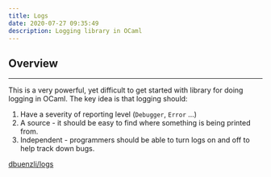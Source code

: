 ```yaml
---
title: Logs
date: 2020-07-27 09:35:49
description: Logging library in OCaml
---
```


## Overview

---

This is a very powerful, yet difficult to get started with library for doing logging in OCaml. The key idea is that logging should:

1. Have a severity of reporting level (`Debugger`, `Error` ...)
2. A source - it should be easy to find where something is being printed from. 
3. Independent - programmers should be able to turn logs on and off to help track down bugs. 

[dbuenzli/logs](https://github.com/dbuenzli/logs)